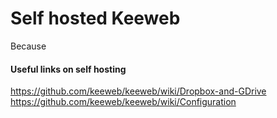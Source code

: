 Self hosted Keeweb
======

Because


#### Useful links on self hosting
https://github.com/keeweb/keeweb/wiki/Dropbox-and-GDrive
https://github.com/keeweb/keeweb/wiki/Configuration
